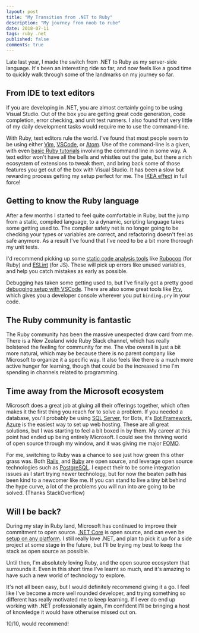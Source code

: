```yaml
---
layout: post
title: "My Transition from .NET to Ruby"
description: "My journey from noob to rube"
date: 2018-07-11
tags: ruby .net
published: false
comments: true
---
```


Late last year, I made the switch from .NET to Ruby as my server-side language.
It's been an interesting ride so far, and now feels like a good time to quickly walk through some of the landmarks on my journey so far.

## From IDE to text editors

If you are developing in .NET, you are almost certainly going to be using Visual Studio.
Out of the box you are getting great code generation, code completion, error checking, and unit test runners.
I also found that very little of my daily development tasks would require me to use the command-line.

With Ruby, text editors rule the world. I've found that most people seem to be using either [Vim](https://www.vim.org/), [VSCode](https://code.visualstudio.com/), or [Atom](https://atom.io/).
Use of the command-line is a given, with even [basic Ruby tutorials](https://www.ruby-lang.org/en/documentation/quickstart/) involving the command line in some way.
A text editor won't have all the bells and whistles out the gate, but there a rich ecosystem of extensions to tweak them, and bring back some of those features you get out of the box with Visual Studio.
It has been a slow but rewarding process getting my setup perfect for me.
The [IKEA effect](https://en.wikipedia.org/wiki/IKEA_effect) in full force!

## Getting to know the Ruby language
After a few months I started to feel quite comfortable in Ruby, but the jump from a static, compiled language, to a dynamic, scripting language takes some getting used to.
The compiler safety net is no longer going to be checking your types or variables are correct, and refactoring doesn't feel as safe anymore.
As a result I've found that I've need to be a bit more thorough my unit tests.

I'd recommend picking up some [static code analysis tools](https://en.wikipedia.org/wiki/Static_program_analysis) like [Rubocop](https://github.com/rubocop-hq/rubocop) (for Ruby) and [ESLint](https://github.com/eslint/eslint) (for JS).
These will pick up errors like unused variables, and help you catch mistakes as early as possible.

Debugging has taken some getting used to, but I've finally got a pretty good [debugging setup with VSCode](https://code.visualstudio.com/docs/editor/debugging).
There are also some great tools like [Pry](http://pryrepl.org/), which gives you a developer console wherever you put `binding.pry` in your code.

## The Ruby community is fantastic
The Ruby community has been the massive unexpected draw card from me.
There is a New Zealand wide Ruby Slack channel, which has really bolstered the feeling for community for me.
The vibe overall is just a bit more natural, which may be because there is no parent company like Microsoft to organize it a specific way.
It also feels like there is a much more active hunger for learning, though that could be the increased time I'm spending in channels related to programming.

## Time away from the Microsoft ecosystem
Microsoft does a great job at gluing all their offerings together, which often makes it the first thing you reach for to solve a problem.
If you needed a database, you'll probably be using [SQL Server](https://www.microsoft.com/en-us/sql-server/sql-server-2016), for Bots, it's [Bot Framework](https://dev.botframework.com/), [Azure](https://azure.microsoft.com/en-us/) is the easiest way to set up web hosting.
These are all great solutions, but I was starting to feel a bit boxed in by them.
My career at this point had ended up being entirely Microsoft.
I could see the thriving world of open source through my window, and it was giving me major [FOMO](https://en.wikipedia.org/wiki/Fear_of_missing_out).

For me, switching to Ruby was a chance to see just how green this other grass was.
Both [Rails](https://github.com/rails/rails), and [Ruby](https://github.com/ruby/ruby) are open source, and leverage open source technologies such as [PostgreSQL](https://github.com/postgres/postgres).
I expect their to be some integration issues as I start trying newer technology, but for now the beaten path has been kind to a newcomer like me.
If you can stand to live a tiny bit behind the hype curve, a lot of the problems you will run into are going to be solved. (Thanks StackOverflow)

## Will I be back?
During my stay in Ruby land, Microsoft has continued to improve their commitment to open source.
[.NET Core](https://github.com/dotnet/core) is open source, and can even be [setup on any platform](https://www.microsoft.com/net/learn/get-started/linux/).
I still really love .NET, and plan to pick it up for a side project at some stage in the future, but I'll be trying my best to keep the stack as open source as possible.

Until then, I'm absolutely loving Ruby, and the open source ecosystem that surrounds it.
Even in this short time I've learnt so much, and it's amazing to have such a new world of technology to explore.

It's not all been easy, but I would definitely recommend giving it a go.
I feel like I've become a more well rounded developer, and trying something so different has really motivated me to keep learning.
If I ever do end up working with .NET professionally again, I'm confident I'll be bringing a host of knowledge it would have otherwise missed out on.

10/10, would recommend!